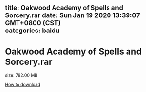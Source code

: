 
title: Oakwood Academy of Spells and Sorcery.rar
date: Sun Jan 19 2020 13:39:07 GMT+0800 (CST)    
categories: baidu
---

# Oakwood Academy of Spells and Sorcery.rar
size: 782.00 MB
 
 

[How to download](https://bpcam.bemobtrk.com/go/2ceec3aa-1ca2-46d6-b9ff-aaa5c184517c?jno=5146)